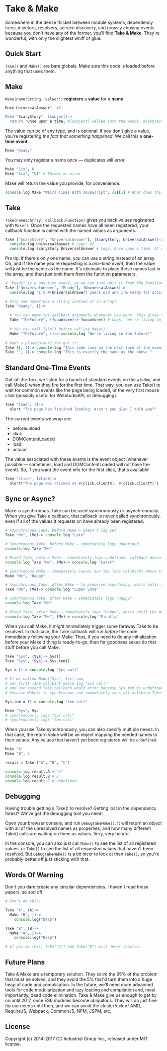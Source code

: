 # Take & Make
Somewhere in the dense thicket between module systems, dependency trees, injectors, resolvers, service discovery, and grossly abusing events because you don't have any of the former, you'll find **Take & Make**. They're wonderful, with only the slightest whiff of glue.


## Quick Start
`Take()` and `Make()` are bare globals. Make sure this code is loaded before anything that uses them.

## Make
`Make(name:String, value:*)` **registers** a **value** for a **name**.
 
```coffee
Make UniversalAnswer", 42

Make "ScaryStory", (subject)->
  return "Once upon a time, #{subject} walked into the woods. #{subject} was eaten by a giant spider. The end. (OR IS IT?)"
```

The value can be of any type, and is optional. If you don't give a value, you're registering *the fact that something happened*. We call this a **one-time event**.

```coffee
Make "Ready"
```

You may only register a name once — duplicates will error.

```coffee
Make "Six", 6
Make "Six", "VI" # Throws an error
```

Make will return the value you provide, for convenience.

```coffee
console.log Make "Weird Times With JavaScript", {1}[1] # What does this even....?
```


## Take
`Take(names:Array, callback:Function)` gives you back values registered with `Make()`.
Once the requested names have all been registered, your callback function is called with the named values as arguments.

```coffee
Take ["ScaryStory", "UniversalAnswer"], (ScaryStory, UniversalAnswer)->
  console.log UniversalAnswer # Logs: 42
  console.log ScaryStory UniversalAnswer # Logs: Once upon a time, 42 walked into the woods. 42 was eaten by a giant spider. The end. (OR IS IT?)
```

Pro tip: if there's only one name, you can use a string instead of an array.
Oh, and if the name you're requesting is a *one-time event*,
then the value will just be the same as the name. It's idiomatic to place these names last in the array, and then just omit them from the function parameters.

```coffee
# "Ready" is a one-time event, so we can just omit it from the function arguments.
Take ["UniversalAnswer", "Ready"], (UniversalAnswer)->
  console.log "I'm #{UniversalAnswer} years old and I'm ready for action!" # Logs: "I'm 42 years old and I'm ready for action!"

# Only one name? Use a string instead of an array!
Take "Ready", ()->
  
  # You can name the callback arguments whatever you want. This gives nice "import as" behaviour.
  Take "TheFuture", (fuuuuture)-> fuuuuture() # Logs: "We're living in the future!"
  
  # You can call Take() before calling Make()
  Make "TheFuture", ()-> console.log "We're living in the future!"
  
# Want a placeholder? You got it!
Take [], ()-> console.log "This code runs on the next turn of the event loop".
Take "", ()-> console.log "This is exactly the same as the above."
```


## Standard One-Time Events
Out-of-the-box, we listen for a bunch of standard events on the `window`, and call Make() when they fire for the first time. That way, you can use Take() to wait for common events like the page being loaded, or the very first mouse click (possibly useful for WebAudioAPI, or debugging).

```coffee
Take "load", ()->
  alert "The page has finished loading. Aren't you glad I told you?"
```

The current events we wrap are:

* beforeunload
* click
* DOMContentLoaded
* load
* unload

The value associated with these events is the event object (whenever possible — sometimes, load and DOMContentLoaded will not have the event). So, if you want the event info for the first click, that's available!

```coffee
Take "click", (click)->
  alert("The page was clicked at #{click.clientX}, #{click.clientY}")
```


## Sync or Async?

Make is synchronous. Take can be used synchronously or asynchronously. When you give Take a callback, that callback is never called synchronously, even if all of the values it requests on have already been registered.

```coffee
# Asynchronous Take, before Make — doesn't log yet
Take "Me", (Me)-> console.log "Late"

# Synchronous Take, before Make — immediately logs undefined
console.log Take "Me"

# Mixed Take, before Make — immediately logs undefined, callback doesn't run yet
console.log Take "Me", (Me)-> console.log "Later"

# Synchronous Make — immediately causes our two Take callbacks above to log "Late" and "Later", in that order
Make "Me", "Happy"

# Asynchronous Take, after Make — to preserve asynchrony, waits until the next turn of the event loop then logs "Super Late"
Take "Me", (Me)-> console.log "Super Late"

# Synchronous Take, after Make — immediately logs "Happy"
console.log Take "Me"

# Mixed Take, after Make — immediately logs "Happy", waits until the next tick, then logs "Finally"
console.log Take "Me", (Me)-> console.log "Finally"
```

When you call Make, it _might_ immediately trigger some faraway Take to be resolved. In that case, the Take callback will run _before_ the code immediately following your Make. Thus, if you need to do any initialization before your Make'd thing is ready-to-go, then for goodness sakes do that stuff before you call Make.

```coffee
Take "Sys", (Sys)-> Sys()
Take "Sys", (Sys)-> Sys.tem()

Sys = ()-> console.log "Sys call"

# If we called Make("Sys", Sys) now,
# our first Take callback would log "Sys call"
# and our second Take callback would error because Sys.tem is undefined,
# because Make() is synchronous and immediately runs all matching Takes.

Sys.tem = ()-> console.log "tem call"

Make "Sys", Sys
# synchronously logs "Sys call"
# synchronously logs "tem call"
```

When you use Take synchronously, you can also specify multiple needs.
In that case, the return value will be an object mapping the needed names to their values.
Any values that haven't yet been registered will be `undefined`.

```coffee
Make "A"
Make "B", 2

result = Take ["A", "B", "C"]

console.log result.A # "A"
console.log result.B # 2
console.log result.C # undefined
```


## Debugging
Having trouble getting a Take() to resolve?
Getting lost in the dependency forest?
We've got the debugging tool you need!

Open your browser console, and run `DebugTakeMake()`.
It will return an object with all of the unresolved names as properties,
and how many different Take() calls are waiting on them as values.
Very, very helpful.

In the console, you can also just call `Make()` to see the list of all registered values,
or `Take()` to see the list of all requested values that haven't been resolved.
But `DebugTakeMake()` is a bit nicer to look at than `Take()`,
so you're probably better off just sticking with that.


## Words Of Warning
Don't you dare create any circular dependencies. I haven't read those papers, so sod off.

```coffee
# Don't do this:

Take "A", (A)->
  Make "B", ()->
    console.log("Derp")

Take "B", (B)->
  Make "A", ()->
    console.log("Herp")

# If you do this, Take("A") and Take("B") will never resolve.
```


## Future Plans
Take & Make are a temporary solution.
They solve the 95% of the problem that must be solved, and they avoid the 5% that'd turn them into a huge heap of code and complication.
In the future, we'll need more advanced tools for code modularization and lazy loading and compilation and, most importantly, dead code elimination.
Take & Make give us enough to get by on until 2017, once ES6 modules become ubiquitous. They will do just fine for our needs until then, and we can avoid the clusterfuck of AMD, RequireJS, Webpack, CommonJS, NPM, JSPM, etc.


## License
Copyright (c) 2014-2017 CD Industrial Group Inc., released under MIT license.
